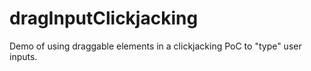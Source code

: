 # dragInputClickjacking
Demo of using draggable elements in a clickjacking PoC to "type" user inputs. 
